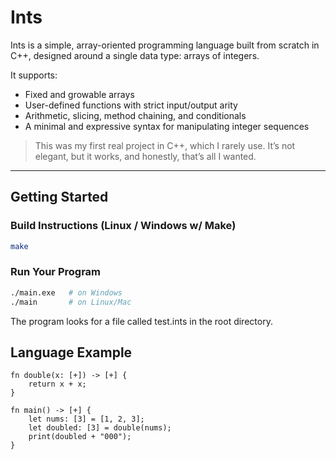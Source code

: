 # Ints

Ints is a simple, array-oriented programming language built from scratch in C++, designed around a single data type: arrays of integers.

It supports:

- Fixed and growable arrays
- User-defined functions with strict input/output arity
- Arithmetic, slicing, method chaining, and conditionals
- A minimal and expressive syntax for manipulating integer sequences

> This was my first real project in C++, which I rarely use. It’s not elegant, but it works, and honestly, that’s all I wanted.

---

## Getting Started

### Build Instructions (Linux / Windows w/ Make)

```bash
make
```

### Run Your Program

```bash
./main.exe   # on Windows
./main       # on Linux/Mac
```

The program looks for a file called test.ints in the root directory.

## Language Example

```ints
fn double(x: [+]) -> [+] {
    return x + x;
}

fn main() -> [+] {
    let nums: [3] = [1, 2, 3];
    let doubled: [3] = double(nums);
    print(doubled + "000");
}
```
